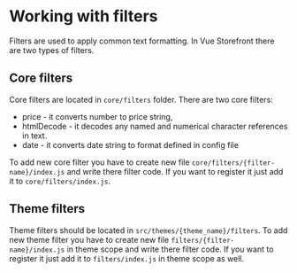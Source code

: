 # Working with filters

Filters are used to apply common text formatting. In Vue Storefront there are two types of filters.


## Core filters

Core filters are located in `core/filters` folder. There are two core filters:

* price - it converts number to price string,
* htmlDecode - it decodes any named and numerical character references in text.
* date - it converts date string to format defined in config file

To add new core filter you have to create new file `core/filters/{filter-name}/index.js` and write there filter code. If you want to register it just add it to `core/filters/index.js`.

## Theme filters

Theme filters should be located in `src/themes/{theme_name}/filters`. To add new theme filter you have to create new file `filters/{filter-name}/index.js` in theme scope and write there filter code. If you want to register it just add it to `filters/index.js` in theme scope as well.
